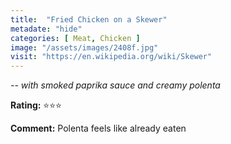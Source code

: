 ```yaml
---
title:  "Fried Chicken on a Skewer"
metadate: "hide"
categories: [ Meat, Chicken ]
image: "/assets/images/2408f.jpg"
visit: "https://en.wikipedia.org/wiki/Skewer"
---
```


_-- with smoked paprika sauce and creamy polenta_

**Rating:** ⭐️⭐️⭐️  
  
**Comment:** Polenta feels like already eaten

